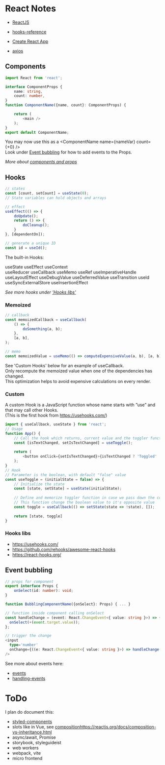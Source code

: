 # React Notes

- [ReactJS](https://reactjs.org/)
- [hooks-reference](https://reactjs.org/docs/hooks-reference.html)
- [Create React App](https://create-react-app.dev/)

- [axios](https://axios-http.com/)

## Components
``` ts
import React from 'react';

interface ComponentProps {
    name: string,
    count: number,
}
function ComponentName({name, count}: ComponentProps) {

    return (
        <main />
    );
}
export default ComponentName;
```

You may now use this as a \<ComponentName name={nameVar} count={+0} /\><br />
Look under [Event bubbling](#event-bubbling) for how to add events to the Props.

*More about [components and props](https://reactjs.org/docs/components-and-props.html)*


## Hooks
``` ts
// states
const [count, setCount] = useState(0);
// State variables can hold objects and arrays

// effect
useEffect(() => {
    doUpdate();
    return () => {
        doCleanup();
    }
}, [dependentOn]);

// generate a unique ID
const id = useId();

```
The built-in Hooks:

useState
useEffect
useContext<br/>
useReducer
useCallback
useMemo
useRef
useImperativeHandle
useLayoutEffect
useDebugValue
useDeferredValue
useTransition
useId<br />
useSyncExternalStore
useInsertionEffect

*See more hooks under ['Hooks libs'](#hooks-libs)*

### Memoized
``` ts
// callback
const memoizedCallback = useCallback(
    () => {
        doSomething(a, b);
    },
    [a, b],
);

// memo
const memoizedValue = useMemo(() => computeExpensiveValue(a, b), [a, b]);

```
See 'Custom Hooks' below for an example of useCallback.<br />
Only recompute the memoized value when one of the dependencies has changed.<br/>
This optimization helps to avoid expensive calculations on every render.

### Custom
A custom Hook is a JavaScript function whose name starts with ”use” and that may call other Hooks.<br />
(This is the first hook from https://usehooks.com/)
``` ts
import { useCallback, useState } from 'react';
// Usage
function App() {
    // Call the hook which returns, current value and the toggler function
    const [isTextChanged, setIsTextChanged] = useToggle();
    
    return (
        <button onClick={setIsTextChanged}>{isTextChanged ? 'Toggled' : 'Click to Toggle'}</button>
    );
}
// Hook
// Parameter is the boolean, with default "false" value
const useToggle = (initialState = false) => {
    // Initialize the state
    const [state, setState] = useState(initialState);
    
    // Define and memorize toggler function in case we pass down the component,
    // This function change the boolean value to it's opposite value
    const toggle = useCallback(() => setState(state => !state), []);
    
    return [state, toggle]
}
```

### Hooks libs
- https://usehooks.com/
- https://github.com/rehooks/awesome-react-hooks 
- https://react-hooks.org/

## Event bubbling

``` ts
// props for component    
export interface Props {
    onSelect(id: number): void;
}

function BubblingComponentName({onSelect}: Props) { ... }

// function inside component calling onSelect
const handleChange = (event: React.ChangeEvent<{ value: string }>) => {
  onSelect(+(event.target.value)); 
};

// trigger the change
<input 
  type='number'
  onChange={((e: React.ChangeEvent<{ value: string }>) => handleChange(e))}     
/>

``` 
See more about events here:
- [events](https://reactjs.org/docs/events.html)
- [handling-events](https://reactjs.org/docs/handling-events.html)

# ToDo

I plan do document this:

- [styled-components](https://www.npmjs.com/package/styled-components)
- slots like in Vue, see [composition]()https://reactjs.org/docs/composition-vs-inheritance.html
- async/await, Promise
- storybook, styleguideist
- web workers
- webpack, vite
- micro frontend
